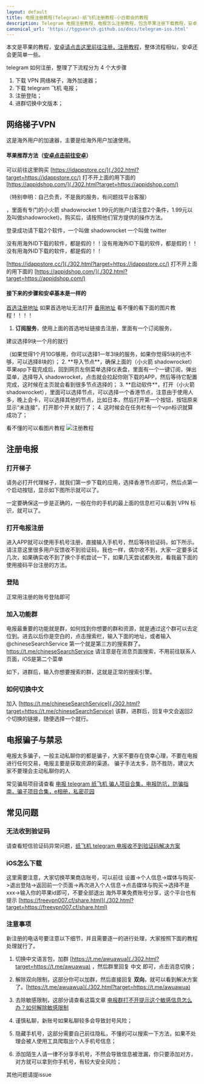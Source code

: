 ```yaml
---
layout: default
title: 电报注册教程(Telegram)-纸飞机注册教程-小白都会的教程
description: Telegram 电报注册教程，电报怎么注册教程，包含苹果注册下载教程，安卓注册教程，其次注册后一些场景的问题解决方法，新账号应该注意哪些细节，本文都会说吗。常见电报苹果问题，网络异常，无法收到验证码等等问题。
canonical_url: 'https://tggsearch.github.io/docs/telegram-ios.html'
---
```

本文是苹果的教程，[安卓请点击这里前往注册，注册教程](./telegram-android.html)，整体流程相似，安卓还会更简单一些。

telegram 如何注册，整理了下流程分为 4 个大步骤
1. 下载 VPN 网络梯子，海外加速器；
2. 下载 telegram 飞机 电报；
3. 注册登陆；
4. 进群切换中文版本；

## 网络梯子VPN
这是海外用户的加速器，主要是给海外用户加速使用。

#### 苹果推荐方法（[安卓点击前往安卓](./telegram-android.html)）
可以前往这里购买
[https://idappstore.cc/](./302.html?target=https://idappstore.cc/)
打不开上面的用下面的
[https://appidshop.com/](./302.html?target=https://appidshop.com/)
 
<p class="red-text-word">（特别申明：自己负责，不是我的服务，有问题找平台客服）</p>
 ，里面有专门的小火箭 shadowrocket 1.99元的账户(请注意2个条件，1.99元以及叫做shadowrocket)，购买后，请按照他们官方提供的操作方法。

登录成功请下载2个软件，一个叫做 shadowrocket 一个叫做 twitter

没有用海外ID下载的软件，都是假的！！没有用海外ID下载的软件，都是假的！！没有用海外ID下载的软件，都是假的！！

[https://idappstore.cc/](./302.html?target=https://idappstore.cc/)
打不开上面的用下面的
[https://appidshop.com/](./302.html?target=https://appidshop.com/)
#### 接下来的步骤和安卓基本是一样的
[首选注册地址](./302.html?target=https://www.三毛机场.live/#/register?code=6xuhG85m)
如果首选地址无法打开
[备用地址](./302.html?target=https://www.三毛机场.live/#/register?code=6xuhG85m)
看不懂的看下面的图片教程！！！！
1. **订阅服务**，使用上面的首选地址链接去注册，里面有一个订阅服务， 
<p class="red-text-word">建议选择9块一个月的就行</p>
 （如果觉得1个月10G够用，你可以选择1一年3块的服务，如果你觉得5块的也不够，可以选择8块的）；
2. **导入节点**，确保上面的（小火箭 shadowrocket）苹果app下载完成后，回到网页左侧菜单选择仪表盘，里面有一个一键订阅，弹出菜单，选择导入 shadowrocket，点击就会拉起你刚下载的APP，然后等待它配置完成，这时候在主页就会看到很多节点选择的；
3. **启动软件**，打开（小火箭 shadowrocket），里面可以选择节点，可以选择一个香港节点，注意由于使用人多，晚上会卡，可以选择其他的节点，比如日本，然后打开第一个按钮，按钮原来显示“未连接”，打开那个开关就行了；
4. 这时候会在任务栏有一个vpn标识就算成功了；

看不懂的可以看图片教程
![注册教程](https://cdn.jsdelivr.net/gh/tggsearch/tggSearch.github.io/assets/img/ios-register.webp)
## 注册电报
### 打开梯子
请务必打开代理梯子，就我们第一步下载的应用，选择香港节点即可，然后点第一个启动按钮，显示如下图所示就可以了。 
<p class="red-text-word">一定要确保这一步是正确的，一般在你的手机的最上面的信息栏可以看到 VPN 标识，就可以了。</p>
 
### 打开电报注册
进入APP就可以使用手机号注册，直接输入手机号，然后等待验证码，如下所示。请注意这里很多用户反馈收不到验证码，我也一样，偶尔收不到，大家一定要多试几次，如果确实收不到了换个手机尝试一下，如果几天尝试都失败，看我最下面的使用接码平台注册的方法。
### 登陆
正常用注册的账号登陆即可
### 加入功能群
电报最重要的功能就是群，如何找到你想要的群和资源，就是通过这个群可以去定位到。进去以后你是空白的，点击搜索栏，输入下面的地址，或者输入@chineseSearchService 第一个就是第三方的搜索群了。
https://t.me/chineseSearchService
请注意是在消息页面搜索，不用前往联系人页面，iOS是第二个菜单

如下，进群后，输入你想要搜索的群，这就是正常的搜索引擎。
### 如何切换中文
加入 [https://t.me/chineseSearchService](./302.html?target=https://t.me/chineseSearchService) 该群，进群后，回复中文会返回2个切换的链接，随便选择一个就行。
## 电报骗子与禁忌
电报太多骗子，一般主动私聊你的都是骗子，大家不要存在侥幸心理，不要在电报进行任何交易，电报主要是获取资源的渠道。
骗子手法太多，防不胜防，建议大家不要理会主动私聊你的人

常见骗局项目请查看 [电报 telegram 纸飞机 骗人项目合集，电报防坑，防骗指南，骗子项目合集，e相册，私密花园](./telegram-scam.html)
## 常见问题
### 无法收到验证码
请查看短信验证码异常问题，[纸飞机 telegram 电报收不到验证码解决方案](./telegram-no-sms-code.html)
### iOS怎么下载
这里需要注意，大家切换苹果商店账号，可以前往 设置->个人信息->媒体与购买->退出登陆->返回前一个页面->再次进入个人信息->点击媒体与购买->选择不是xxx->输入你的苹果id即可，不要全部退出
海外苹果免费账号分享，这个平台也有提示 [https://freevpn007.cf/share.html](./302.html?target=https://freevpn007.cf/share.html)

 ### 注意事项

新注册的电话号要注意以下细节，并且需要逐一的进行处理，大家按照下面的教程处理就行了。

1. 切换中文语言包，加群 [https://t.me/awuawua](./302.html?target=https://t.me/awuawua) ，然后群里回复 中文 即可，点击消息切换；

2. 解除双向限制，这部分你可以加群，然后直接回复 <b>双向</b>，就可以看到解决方案了。[https://t.me/awuawua](./302.html?target=https://t.me/awuawua)

3. 去除敏感限制，这部分请查看这篇文章 [电报群打不开提示这个敏感信息怎么办？如何解除敏感限制](./telegram-group-spc.html)

4. 谨慎私聊，新账号如果私聊较多会导致封号风险；

5. 隐藏手机号，这部分需要自己前往隐私，不懂的可以搜索一下方法，如果不处理会被人使用工具爬取出个人手机号信息；

6. 添加陌生人请一律不分享手机号，不然会导致信息被泄漏，你只要添加对方，对方就可以拿到你手机号，有较大安全风险；

<p class="red-text-word">其他问题请提issue</p>
 
